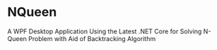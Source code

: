 # NQueen
A WPF Desktop Application Using the Latest .NET Core for Solving N-Queen Problem with Aid of Backtracking Algorithm

